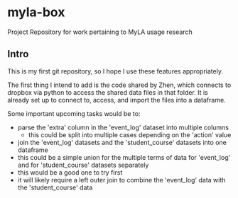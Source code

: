 # myla-box
Project Repository for work pertaining to MyLA usage research

## Intro
This is my first git repository, so I hope I use these features appropriately.

The first thing I intend to add is the code shared by Zhen, which connects to dropbox via python to access the shared data files in that folder.
It is already set up to connect to, access, and import the files into a dataframe.

Some important upcoming tasks would be to:
- parse the 'extra' column in the 'event_log' dataset into multiple columns
  - this could be split into multiple cases depending on the 'action' value
- join the 'event_log' datasets and the 'student_course' datasets into one dataframe
 - this could be a simple union for the multiple terms of data for 'event_log' and for 'student_course' datasets separately
  - this would be a good one to try first
 - it will likely require a left outer join to combine the 'event_log' data with the 'student_course' data
